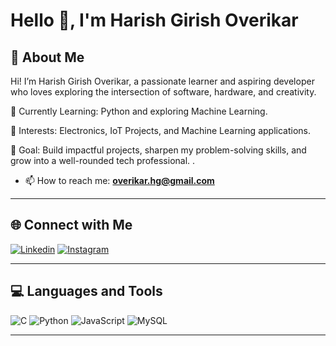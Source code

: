 # Hello 👋, I'm Harish Girish Overikar

## 🚀 About Me
Hi! I’m Harish Girish Overikar, a passionate learner and aspiring developer who loves exploring the intersection of software, hardware, and creativity.

🌱 Currently Learning: Python and exploring Machine Learning.

🔭 Interests: Electronics, IoT Projects, and Machine Learning applications.

🎯 Goal: Build impactful projects, sharpen my problem-solving skills, and grow into a well-rounded tech professional.
.

- 📫 How to reach me: **overikar.hg@gmail.com**


---

## 🌐 Connect with Me
[![Linkedin](https://img.shields.io/badge/LinkedIn-%230077B5.svg?style=for-the-badge&logo=linkedin&logoColor=white)](https://linkedin.com/in/harish-overikar-402459326)
[![Instagram](https://img.shields.io/badge/Instagram-%23E4405F.svg?style=for-the-badge&logo=instagram&logoColor=white)](https://instagram.com/harish__overikar)


---

## 💻 Languages and Tools
![C](https://img.shields.io/badge/C-00599C?style=for-the-badge&logo=c&logoColor=white)
![Python](https://img.shields.io/badge/Python-3776AB?style=for-the-badge&logo=python&logoColor=white)
![JavaScript](https://img.shields.io/badge/JavaScript-F7DF1E?style=for-the-badge&logo=javascript&logoColor=black)
![MySQL](https://img.shields.io/badge/MySQL-4479A1?style=for-the-badge&logo=mysql&logoColor=white)


---

